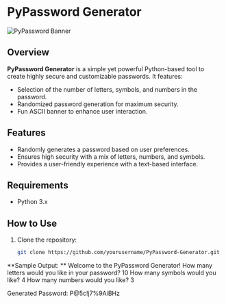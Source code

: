 # PyPassword Generator

![PyPassword Banner](https://via.placeholder.com/728x90.png?text=PyPassword+Generator)

## Overview
**PyPassword Generator** is a simple yet powerful Python-based tool to create highly secure and customizable passwords. It features:
- Selection of the number of letters, symbols, and numbers in the password.
- Randomized password generation for maximum security.
- Fun ASCII banner to enhance user interaction.

## Features
- Randomly generates a password based on user preferences.
- Ensures high security with a mix of letters, numbers, and symbols.
- Provides a user-friendly experience with a text-based interface.

## Requirements
- Python 3.x

## How to Use
1. Clone the repository:
   ```bash
   git clone https://github.com/yourusername/PyPassword-Generator.git


**Sample Output:
**
Welcome to the PyPassword Generator!
How many letters would you like in your password?
10
How many symbols would you like?
4
How many numbers would you like?
3

Generated Password: P@5c!j7%9AiBHz
